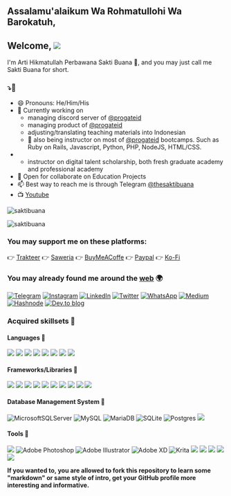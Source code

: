 ## Assalamu'alaikum Wa Rohmatullohi Wa Barokatuh, 
## Welcome, <img src='https://visitor-badge.laobi.icu/badge?page_id=saktibuana'>
I'm Arti Hikmatullah Perbawana Sakti Buana 🤝, and you may just call me Sakti Buana for short.
### ⤵️👋

<!--- 🌍 Speaking: Indonesian (Native), Sundanese (Native), English (Native), Arabic (Basic), Japanese (Basic) --->
- 😄 Pronouns: He/Him/His
- 🔭 Currently working on 
  - managing discord server of [@progateid](https://discord.gg/YwXJgsGEdk)
  - managing product of [@progateid](https://progate.com)
  - adjusting/translating teaching materials into Indonesian
  - 🔭 also being instructor on most of [@progateid](https://progate.com) bootcamps. Such as Ruby on Rails, Javascript, Python, PHP, NodeJS, HTML/CSS.
- - instructor on digital talent scholarship, both fresh graduate academy and professional academy 
- 👯 Open for collaborate on Education Projects
- 📫 Best way to reach me is through Telegram [@thesaktibuana](https://t.me/thesaktibuana)
- 📺 [Youtube](https://www.youtube.com/@thesaktibuana)
<p><img src="https://github-readme-stats.vercel.app/api?username=saktibuana&show_icons=true&theme=nightowl&locale=en" alt="saktibuana" /></p>
<p><img src="https://github-readme-stats.vercel.app/api/top-langs?username=saktibuana&show_icons=true&locale=en&layout=compact&theme=nightowl" alt="saktibuana" /></p>

### You may support me on these platforms:
👉 [Trakteer](https://trakteer.id/thesaktibuana/tip?utm_source=github)
👉 [Saweria](https://saweria.co/thesaktibuana?utm_source=github)
👉 [BuyMeACoffe](https://www.buymeacoffee.com/thesaktibuana?utm_source=github)
👉 [Paypal](https://www.paypal.me/saktibuana?utm_source=github)
👉 [Ko-Fi](https://ko-fi.com/saktibuana)

### You may already found me around the [web](https://saktibuana.github.io/) 🌍
<a href="http://t.me/thesaktibuana">![Telegram](https://img.shields.io/badge/@saktibuana-2CA5E0?style=for-the-badge&logo=telegram&logoColor=white)</a>
<a href="http://instagram.com/thesaktibuana">![Instagram](https://img.shields.io/badge/@thesaktibuana-%23E4405F.svg?style=for-the-badge&logo=Instagram&logoColor=white)</a>
<a href="http://linkedin.com/in/saktibuana">![LinkedIn](https://img.shields.io/badge/linkedin-%230077B5?style=for-the-badge&logo=linkedin&logoColor=white&link=https://www.linkedin.com/in/thesaktibuana)</a>
<a href="http://twitter.com/thesaktibuana">![Twitter](https://img.shields.io/badge/@thesaktibuana%5f-%231DA1F2.svg?style=for-the-badge&logo=Twitter&logoColor=white)</a>
<a href="https://api.whatsapp.com/send/?phone=6285720502217&text=From+GitHub">![WhatsApp](https://img.shields.io/badge/+6285720502217-25D366?style=for-the-badge&logo=whatsapp&logoColor=white)</a>
<a href="http://saktibuana.medium.com">![Medium](https://img.shields.io/badge/@saktibuana-12100E?style=for-the-badge&logo=medium&logoColor=white)</a>
<a href="http://hashnode.com/@saktibuana">![Hashnode](https://img.shields.io/badge/@saktibuana-2962FF?style=for-the-badge&logo=hashnode&logoColor=white)</a>
<a href="http://dev.to/saktibuana">![Dev.to blog](https://img.shields.io/badge/@saktibuana-0A0A0A?style=for-the-badge&logo=dev.to&logoColor=white)</a>
 
### Acquired skillsets 🚀
#### Languages 🚀
![](https://img.shields.io/badge/HTML5-E34F26?style=for-the-badge&logo=html5&logoColor=white)
![](https://img.shields.io/badge/php-%23777BB4?logo=php&style=for-the-badge&logoColor=white)
![](https://img.shields.io/badge/python-3670A0?style=for-the-badge&logo=python&logoColor=ffdd54)
![](https://img.shields.io/badge/ruby-%23CC342D.svg?style=for-the-badge&logo=ruby&logoColor=white)
![](https://img.shields.io/badge/JavaScript-F7DF1E?style=for-the-badge&logo=javascript&logoColor=black)
![](https://img.shields.io/badge/CSS3-1572B6?style=for-the-badge&logo=css3&logoColor=white)
![](https://img.shields.io/badge/Node.js-43853D?style=for-the-badge&logo=node.js&logoColor=white)
![](https://img.shields.io/badge/Markdown-000000?style=for-the-badge&logo=markdown&logoColor=white)

#### Frameworks/Libraries 🚀
![](https://img.shields.io/badge/CodeIgniter-%23EF4223.svg?style=for-the-badge&logo=codeIgniter&logoColor=white)
![](https://img.shields.io/badge/rails-%23CC0000.svg?style=for-the-badge&logo=ruby-on-rails&logoColor=white)
![](https://img.shields.io/badge/django-%23092E20.svg?style=for-the-badge&logo=django&logoColor=white)
![](https://img.shields.io/badge/flask-%23000.svg?style=for-the-badge&logo=flask&logoColor=white)
![](https://img.shields.io/badge/jQuery-0769AD?style=for-the-badge&logo=jquery&logoColor=white)
![](https://img.shields.io/badge/Sass-CC6699?style=for-the-badge&logo=sass&logoColor=white)
![](https://img.shields.io/badge/React-20232A?style=for-the-badge&logo=react&logoColor=61DAFB)
![](https://img.shields.io/badge/Express.js-404D59?style=for-the-badge)
![](https://img.shields.io/badge/Bootstrap-563D7C?style=for-the-badge&logo=bootstrap&logoColor=white)
![](https://img.shields.io/badge/Material--UI-0081CB?style=for-the-badge&logo=material-ui&logoColor=white)

#### Database Management System 🚀
![MicrosoftSQLServer](https://img.shields.io/badge/Microsoft%20SQL%20Sever-CC2927?style=for-the-badge&logo=microsoft%20sql%20server&logoColor=white)
![MySQL](https://img.shields.io/badge/mysql-%2300f.svg?style=for-the-badge&logo=mysql&logoColor=white)
![MariaDB](https://img.shields.io/badge/MariaDB-003545?style=for-the-badge&logo=mariadb&logoColor=white)
![SQLite](https://img.shields.io/badge/sqlite-%2307405e.svg?style=for-the-badge&logo=sqlite&logoColor=white)
![Postgres](https://img.shields.io/badge/postgres-%23316192.svg?style=for-the-badge&logo=postgresql&logoColor=white)
![](https://img.shields.io/badge/MongoDB-4EA94B?style=for-the-badge&logo=mongodb&logoColor=white)

#### Tools 🚀
![](https://img.shields.io/badge/Inkscape-e0e0e0?style=for-the-badge&logo=inkscape&logoColor=080A13)
![Adobe Photoshop](https://img.shields.io/badge/adobe%20photoshop-%2331A8FF.svg?style=for-the-badge&logo=adobephotoshop&logoColor=white)
![Adobe Illustrator](https://img.shields.io/badge/adobe%20illustrator-%23FF9A00.svg?style=for-the-badge&logo=adobeillustrator&logoColor=white)
![Adobe XD](https://img.shields.io/badge/adobe%20XD-470137?style=for-the-badge&logo=Adobe%20XD&logoColor=#FF61F6)
![Krita](https://img.shields.io/badge/krita-203759?style=for-the-badge&logo=krita&logoColor=EEF37B)
![](https://img.shields.io/badge/figma-0AC97F?style=for-the-badge&logo=figma&logoColor=white)
![](https://img.shields.io/badge/Netlify-00C7B7?style=for-the-badge&logo=netlify&logoColor=white)
![](https://img.shields.io/badge/Heroku-430098?style=for-the-badge&logo=heroku&logoColor=white)
![](https://img.shields.io/badge/ngrok-ffffff?style=for-the-badge&logo=ngrok&logoColor=000000)
![](https://img.shields.io/badge/notion-ffffff?style=for-the-badge&logo=notion&logoColor=000000)


**If you wanted to, you are allowed to fork this repository to learn some "markdown" or same style of intro, get your GitHub profile more interesting and informative.**
<!--
**saktibuana/saktibuana** is a ✨ _special_ ✨ repository because its `README.md` (this file) appears on your GitHub profile.

Here are some ideas to get you started:

- 🔭 I’m currently working on ...
- 🌱 I’m currently learning ...
- 👯 I’m looking to collaborate on ...
- 🤔 I’m looking for help with ...
- 💬 Ask me about ...
- 📫 How to reach me: ...
- 😄 Pronouns: ...
- ⚡ Fun fact: ...
-->
